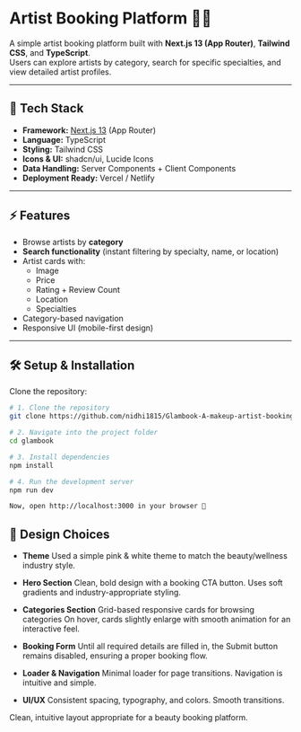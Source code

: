# Artist Booking Platform 🎨✨

A simple artist booking platform built with **Next.js 13 (App Router)**, **Tailwind CSS**, and **TypeScript**.  
Users can explore artists by category, search for specific specialties, and view detailed artist profiles.

---

## 🚀 Tech Stack

- **Framework:** [Next.js 13](https://nextjs.org/) (App Router)
- **Language:** TypeScript
- **Styling:** Tailwind CSS
- **Icons & UI:** shadcn/ui, Lucide Icons
- **Data Handling:** Server Components + Client Components
- **Deployment Ready:** Vercel / Netlify

---

## ⚡ Features

- Browse artists by **category**
- **Search functionality** (instant filtering by specialty, name, or location)
- Artist cards with:
  - Image  
  - Price  
  - Rating + Review Count  
  - Location  
  - Specialties
- Category-based navigation
- Responsive UI (mobile-first design)

---

## 🛠️ Setup & Installation

Clone the repository:
```bash
# 1. Clone the repository
git clone https://github.com/nidhi1815/Glambook-A-makeup-artist-booking-app.git

# 2. Navigate into the project folder
cd glambook

# 3. Install dependencies
npm install

# 4. Run the development server
npm run dev

Now, open http://localhost:3000 in your browser 🚀
```

## 🎨 Design Choices

- **Theme**
Used a simple pink & white theme to match the beauty/wellness industry style.

- **Hero Section**
Clean, bold design with a booking CTA button. Uses soft gradients and industry-appropriate styling.

- **Categories Section**
Grid-based responsive cards for browsing categories
On hover, cards slightly enlarge with smooth animation for an interactive feel.

- **Booking Form**
Until all required details are filled in, the Submit button remains disabled, ensuring a proper booking flow.

- **Loader & Navigation**
Minimal loader for page transitions. Navigation is intuitive and simple.

- **UI/UX**
Consistent spacing, typography, and colors.
Smooth transitions.

Clean, intuitive layout appropriate for a beauty booking platform.






